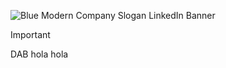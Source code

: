 ![Blue Modern Company Slogan LinkedIn Banner](https://github.com/cristianmedinamontoya/cristianmedinamontoya/assets/76539915/5b9e0aaf-bd4e-4fcc-bf5b-79f2d3c9c805)
>[!IMPORTANT]
>DAB
>hola
>hola
<!--
**cristianmedinamontoya/cristianmedinamontoya** is a ✨ _special_ ✨ repository because its `README.md` (this file) appears on your GitHub profile.

Here are some ideas to get you started:

- 🔭 I’m currently working on ...
- 🌱 I’m currently learning ...
- 👯 I’m looking to collaborate on ...
- 🤔 I’m looking for help with ...
- 💬 Ask me about ...
- 📫 How to reach me: ...
- 😄 Pronouns: ...
- ⚡ Fun fact: ...
-->
